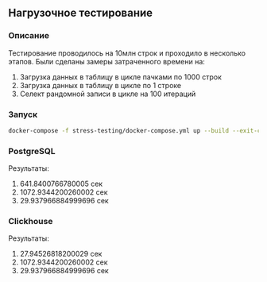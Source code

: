 ## Нагрузочное тестирование
### Описание
Тестирование проводилось на 10млн строк и проходило в несколько этапов. Были сделаны замеры затраченного времени на:
1. Загрузка данных в таблицу в цикле пачками по 1000 строк
2. Загрузка данных в таблицу в цикле по 1 строке
3. Селект рандомной записи в цикле на 100 итераций

### Запуск
```bash
docker-compose -f stress-testing/docker-compose.yml up --build --exit-code-from code
```

### PostgreSQL
Результаты:
1. 641.8400766780005 сек
2. 1072.9344200260002 сек 
3. 29.937966884999696 сек 

### Clickhouse
Результаты:
1. 27.94526818200029 сек
2. 1072.9344200260002 сек 
3. 29.937966884999696 сек 